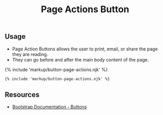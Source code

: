 ﻿---
title: Page Actions Button
summary: Page Actions allow users perform various actions. 
tags: components, buttons
layout: guide
eleventyNavigation:
  key: Page Actions Button
  parent: Components
  order: 120
  excerpt: Page Actions allow users perform various actions. 
  img: /img/illustrations/illus-button-page-actions.svg
---

## Usage

- Page Action Buttons allows the user to print, email, or share the page they are reading.
- They can go before and after the main body content of the page.

{% include 'markup/button-page-actions.njk' %}

``` html
{% include 'markup/button-page-actions.njk' %}
```

## Resources

* <a href="https://getbootstrap.com/docs/5.1/components/buttons/" target="_blank">Bootstrap Documentation - Buttons</a>

